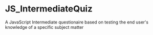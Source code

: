 # JS_IntermediateQuiz
A JavaScript Intermediate questionaire based on testing the end user's knowledge of a specific subject matter

